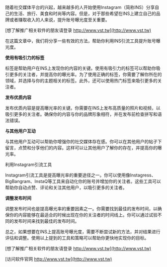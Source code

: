 随着社交媒体平台的兴起，越来越多的人开始使用Instagram（简称INS）分享自己的生活、旅行、美食和时尚等内容。但是，对于那些希望在INS上建立自己的品牌或者赚取收入的人来说，提升账号曝光度至关重要。

[想了解推广相关软件的朋友请登录 http://www.vst.tw](http://www.vst.tw)

在这篇文章中，我们将分享一些有效的方法，帮助你利用INS引流工具提升账号曝光度。

**使用有吸引力的标签**

标签是帮助用户在INS上发现你的内容的关键。使用有吸引力的标签可以帮助你吸引更多的关注者，并提高你的曝光率。为了使用正确的标签，你需要了解你所在的领域，并选择与你的主题相关的标签。此外，还可以使用热门标签来吸引更多的关注者。

**发布优质内容**

发布优质内容是提高曝光率的关键。你需要在INS上发布高质量的照片和视频，以吸引更多的关注者。确保你的内容与你的品牌形象相符，并在发布前检查拼写和语法错误。

**与其他用户互动**

与其他用户互动可以帮助你增强你的社交媒体存在感。你可以在其他用户的帖子下留言，点赞和分享他们的内容。这样可以让其他用户了解你的存在，并提高你的曝光率。

利用Instagram引流工具

Instagram引流工具是提高曝光率的重要途径之一。你可以使用像Instagress、BigBangram、InstaQ等工具来自动化你的账号并增加你的关注者。这些工具可以帮助你自动点赞、评论和关注其他用户，以吸引更多的关注者。

**调整发布时间**

调整发布时间也是提高曝光率的重要因素之一。你需要找到最佳的发布时间，以确保你的内容能够在最适合的时候出现在你的关注者的时间线上。你可以通过试验不同的发布时间来找到最佳的发布时间。

总之，如果想要在INS上提高账号曝光度，需要不断尝试新的方法，并对结果进行评估和调整。使用以上提到的工具和策略可以帮助你更快地实现你的目标。

[想了解推广相关软件的朋友请登录 http://www.vst.tw](http://www.vst.tw)


[访问软件官网 http://www.vst.tw](http://www.vst.tw)
